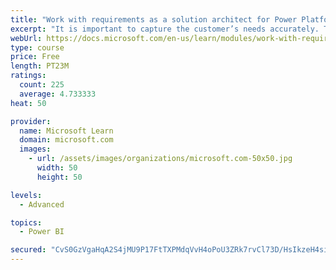 ```yaml
---
title: "Work with requirements as a solution architect for Power Platform and Dynamics 365"
excerpt: "It is important to capture the customer’s needs accurately. This module explains how to capture requirements and identify functional and non-functional items."
webUrl: https://docs.microsoft.com/en-us/learn/modules/work-with-requirements/
type: course
price: Free
length: PT23M
ratings:
  count: 225
  average: 4.733333
heat: 50

provider:
  name: Microsoft Learn
  domain: microsoft.com
  images:
    - url: /assets/images/organizations/microsoft.com-50x50.jpg
      width: 50
      height: 50

levels:
  - Advanced

topics:
  - Power BI

secured: "CvS0GzVgaHqA2S4jMU9P17FtTXPMdqVvH4oPoU3ZRk7rvCl73D/HsIkzeH4si2BHBqqYZVZjr3wuF4A/IRGN31zlyDiymRLUFUEfdbHqLGr6bMMAIf4cKc60yuOsdLZvPYa2fRvLKlRZdbH4CgDgIMG2sK+zEAAsQcFeE3L92HdgFB5FPtWqyTEbF1WQdi61+6orSK1XxqT5U+sZyBogSo3UM29OAxEMsUvIX/mksugqGUD+gHFXAho8jQoNwyANb2GL6z0TOxIpt20d4KkB8kk+KyLp7EQkv0gfcXg4aubp8AmM3L4ThwC7i+FC2D3PxmZQE2iOXXpfj3azcm8vuKGzyUpdaQQkLS37hrscqys+iLxrAK4LxQSlAkWn3UHzkWk4CcFthRqijt15XrAeOA==;UQcY+GaU0Sc2eUW+ufszlg=="
---
```


